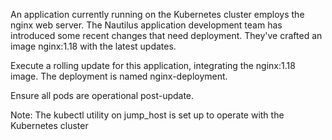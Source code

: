 An application currently running on the Kubernetes cluster employs the nginx web server. The Nautilus application development team has introduced some recent changes that need deployment. They've crafted an image nginx:1.18 with the latest updates.


Execute a rolling update for this application, integrating the nginx:1.18 image. The deployment is named nginx-deployment.

Ensure all pods are operational post-update.

Note: The kubectl utility on jump_host is set up to operate with the Kubernetes cluster
